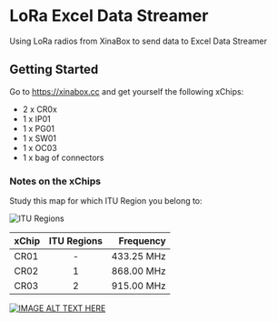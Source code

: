 # LoRa Excel Data Streamer
Using LoRa radios from XinaBox to send data to Excel Data Streamer

## Getting Started

Go to https://xinabox.cc and get yourself the following xChips:
- 2 x CR0x
- 1 x IP01
- 1 x PG01
- 1 x SW01
- 1 x OC03
- 1 x bag of connectors

### Notes on the xChips

Study this map for which ITU Region you belong to:

![ITU Regions](https://en.wikipedia.org/wiki/ITU_Region#/media/File:International_Telecommunication_Union_regions_with_dividing_lines.svg "ITU Regions")

xChip|ITU Regions|Frequency
---|:---:|---:
CR01|-|433.25 MHz
CR02|1|868.00 MHz
CR03|2|915.00 MHz


[![IMAGE ALT TEXT HERE](http://img.youtube.com/vi/YOUTUBE_VIDEO_ID_HERE/0.jpg)](http://www.youtube.com/watch?v=oPtP6aEzzoA)



